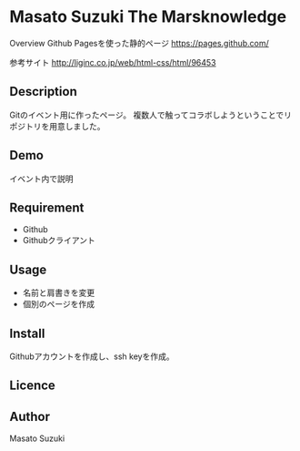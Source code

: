 Masato Suzuki
The Marsknowledge 
====

Overview
Github Pagesを使った静的ページ
https://pages.github.com/

参考サイト
http://liginc.co.jp/web/html-css/html/96453

## Description
Gitのイベント用に作ったページ。
複数人で触ってコラボしようということでリポジトリを用意しました。

## Demo
イベント内で説明

## Requirement
* Github
* Githubクライアント

## Usage
* 名前と肩書きを変更
* 個別のページを作成

## Install
Githubアカウントを作成し、ssh keyを作成。

## Licence

## Author
Masato Suzuki